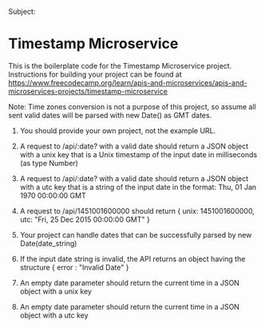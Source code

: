 Subject:

# Timestamp Microservice

This is the boilerplate code for the Timestamp Microservice project. Instructions for building your project can be found at https://www.freecodecamp.org/learn/apis-and-microservices/apis-and-microservices-projects/timestamp-microservice

Note: Time zones conversion is not a purpose of this project, so assume all sent valid dates will be parsed with new Date() as GMT dates.


1. You should provide your own project, not the example URL.

2. A request to /api/:date? with a valid date should return a JSON object with a unix key that is a Unix timestamp of the input date in milliseconds (as type Number)

3. A request to /api/:date? with a valid date should return a JSON object with a utc key that is a string of the input date in the format: Thu, 01 Jan 1970 00:00:00 GMT

4. A request to /api/1451001600000 should return { unix: 1451001600000, utc: "Fri, 25 Dec 2015 00:00:00 GMT" }

5. Your project can handle dates that can be successfully parsed by new Date(date_string)

6. If the input date string is invalid, the API returns an object having the structure { error : "Invalid Date" }

7. An empty date parameter should return the current time in a JSON object with a unix key

8. An empty date parameter should return the current time in a JSON object with a utc key


















